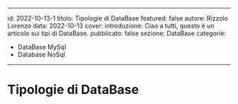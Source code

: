 
---
id: 2022-10-13-1
titolo: Tipologie di DataBase
featured: false
autore: Rizzolo Lorenzo
data: 2022-10-13
cover: 
introduzione: Ciao a tutti, questo è un articolo sui tipi di DataBase.
pubblicato: false
sezione: DataBase
categorie:
  - DataBase MySql
  - Database NoSql
---

# Tipologie di DataBase

